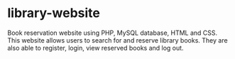 # library-website
Book reservation website using PHP, MySQL database, HTML and CSS. This website allows users to search for and reserve library books. They are also able to register, login, view reserved books and log out. 

